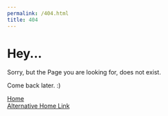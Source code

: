 ```yaml
---
permalink: /404.html
title: 404
---
```


# Hey...

Sorry, but the Page you are looking for, does not exist.

Come back later. :)

[Home](/index.md)  
[Alternative Home Link](https://hanicrumbs.github.io/site)
